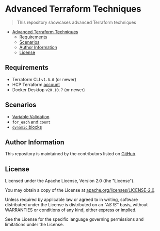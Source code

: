 # Advanced Terraform Techniques

> This repository showcases advanced Terraform techniques

<!-- TOC -->
* [Advanced Terraform Techniques](#advanced-terraform-techniques)
  * [Requirements](#requirements)
  * [Scenarios](#scenarios)
  * [Author Information](#author-information)
  * [License](#license)
<!-- TOC -->

## Requirements

* Terraform CLI `v1.8.0` (or newer)
* HCP Terraform [account](https://app.terraform.io/signup/account)
* Docker Desktop `v20.10.7` (or newer)

## Scenarios

- [Variable Validation](./1-variable-validation)
- [`for_each` and `count`](./2-foreach-and-count)
- [`dynamic` blocks](./3-dynamic-blocks)

## Author Information

This repository is maintained by the contributors listed on [GitHub](https://github.com/ksatirli/advanced-terraform-techniques/graphs/contributors).

## License

Licensed under the Apache License, Version 2.0 (the "License").

You may obtain a copy of the License at [apache.org/licenses/LICENSE-2.0](http://www.apache.org/licenses/LICENSE-2.0).

Unless required by applicable law or agreed to in writing, software distributed under the License is distributed on an _"AS IS"_ basis, without WARRANTIES or conditions of any kind, either express or implied.

See the License for the specific language governing permissions and limitations under the License.

